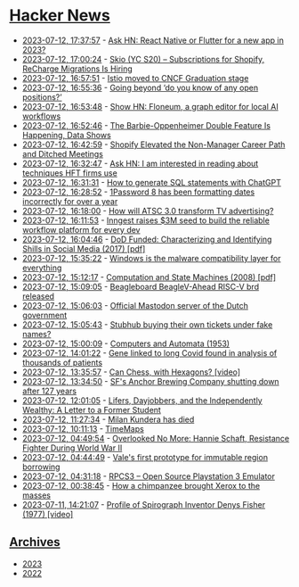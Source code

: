 # [Hacker News](https://kherrick.github.io/hacker-news/)

* [2023-07-12, 17:37:57](https://news.ycombinator.com/item?id=36698482) - [Ask HN: React Native or Flutter for a new app in 2023?](https://news.ycombinator.com/item?id=36698482)
* [2023-07-12, 17:00:24](https://news.ycombinator.com/item?id=36697741) - [Skio (YC S20) – Subscriptions for Shopify, ReCharge Migrations Is Hiring](https://skio.com/careers/)
* [2023-07-12, 16:57:51](https://news.ycombinator.com/item?id=36697693) - [Istio moved to CNCF Graduation stage](https://github.com/cncf/toc/commit/25b2ead46d56e3c39d48a6a87e3c558c2120d179)
* [2023-07-12, 16:55:36](https://news.ycombinator.com/item?id=36697646) - [Going beyond ‘do you know of any open positions?’](https://www.dewanahmed.com/do-you-know-of-any-open-positions/)
* [2023-07-12, 16:53:48](https://news.ycombinator.com/item?id=36697595) - [Show HN: Floneum, a graph editor for local AI workflows](https://floneum.com/blog/anouncing_floneum/)
* [2023-07-12, 16:52:46](https://news.ycombinator.com/item?id=36697580) - [The Barbie-Oppenheimer Double Feature Is Happening, Data Shows](https://www.bnnbloomberg.ca/the-barbie-oppenheimer-double-feature-is-really-happening-data-shows-1.1944290)
* [2023-07-12, 16:42:59](https://news.ycombinator.com/item?id=36697404) - [Shopify Elevated the Non-Manager Career Path and Ditched Meetings](https://creatoreconomy.so/p/kaz-coo-shopify-craft-and-no-meetings)
* [2023-07-12, 16:32:47](https://news.ycombinator.com/item?id=36697191) - [Ask HN: I am interested in reading about techniques HFT firms use](https://news.ycombinator.com/item?id=36697191)
* [2023-07-12, 16:31:31](https://news.ycombinator.com/item?id=36697160) - [How to generate SQL statements with ChatGPT](https://forta.com/2023/07/10/how-to-generate-sql-statements-with-chatgpt/)
* [2023-07-12, 16:28:52](https://news.ycombinator.com/item?id=36697110) - [1Password 8 has been formatting dates incorrectly for over a year](https://1password.community/discussion/131071/incorrect-date-format)
* [2023-07-12, 16:18:00](https://news.ycombinator.com/item?id=36696920) - [How will ATSC 3.0 transform TV advertising?](https://www.msn.com/en-us/news/technology/how-will-atsc-30-transform-tv-advertising/ar-AA1dGfvZ)
* [2023-07-12, 16:11:53](https://news.ycombinator.com/item?id=36696800) - [Inngest raises $3M seed to build the reliable workflow platform for every dev](https://www.inngest.com/blog/announcing-inngest-seed-financing)
* [2023-07-12, 16:04:46](https://news.ycombinator.com/item?id=36696673) - [DoD Funded: Characterizing and Identifying Shills in Social Media (2017) [pdf]](http://sbp-brims.org/2017/proceedings/papers/ShortPapers/CharacterizingandIdentifying.pdf)
* [2023-07-12, 15:35:22](https://news.ycombinator.com/item?id=36696127) - [Windows is the malware compatibility layer for everything](https://twitter.com/matthew_d_green/status/1679135426806784004)
* [2023-07-12, 15:12:17](https://news.ycombinator.com/item?id=36695738) - [Computation and State Machines (2008) [pdf]](https://lamport.azurewebsites.net/pubs/state-machine.pdf)
* [2023-07-12, 15:09:05](https://news.ycombinator.com/item?id=36695682) - [Beagleboard BeagleV-Ahead RISC-V brd released](https://beagleboard.org/beaglev-ahead)
* [2023-07-12, 15:06:03](https://news.ycombinator.com/item?id=36695635) - [Official Mastodon server of the Dutch government](https://social.overheid.nl/@avhuffelen/110700825255524685)
* [2023-07-12, 15:05:43](https://news.ycombinator.com/item?id=36695633) - [Stubhub buying their own tickets under fake names?](https://news.ycombinator.com/item?id=36695633)
* [2023-07-12, 15:00:09](https://news.ycombinator.com/item?id=36695553) - [Computers and Automata (1953)](https://fermatslibrary.com/s/computers-and-automata)
* [2023-07-12, 14:01:22](https://news.ycombinator.com/item?id=36694676) - [Gene linked to long Covid found in analysis of thousands of patients](https://www.nature.com/articles/d41586-023-02269-2)
* [2023-07-12, 13:35:57](https://news.ycombinator.com/item?id=36694308) - [Can Chess, with Hexagons? [video]](https://www.youtube.com/watch?v=bgR3yESAEVE)
* [2023-07-12, 13:34:50](https://news.ycombinator.com/item?id=36694291) - [SF's Anchor Brewing Company shutting down after 127 years](https://abc7news.com/anchor-brewing-company-san-francisco-brewery-closing-business/13493162/)
* [2023-07-12, 12:01:05](https://news.ycombinator.com/item?id=36693297) - [Lifers, Dayjobbers, and the Independently Wealthy: A Letter to a Former Student](https://klangmag.co/lifers-dayjobbers-and-the-independently-wealthy-a-letter-to-a-former-student/)
* [2023-07-12, 11:27:34](https://news.ycombinator.com/item?id=36692962) - [Milan Kundera has died](https://variety.com/2023/film/global/milan-kundera-the-unbearable-lightness-of-being-dies-dead-1235667595/)
* [2023-07-12, 10:11:13](https://news.ycombinator.com/item?id=36692450) - [TimeMaps](https://vincentmeertens.com/project/timemaps/)
* [2023-07-12, 04:49:54](https://news.ycombinator.com/item?id=36690578) - [Overlooked No More: Hannie Schaft, Resistance Fighter During World War II](https://www.nytimes.com/2023/07/07/obituaries/hannie-schaft-overlooked.html)
* [2023-07-12, 04:44:49](https://news.ycombinator.com/item?id=36690556) - [Vale's first prototype for immutable region borrowing](https://verdagon.dev/blog/first-regions-prototype)
* [2023-07-12, 04:31:18](https://news.ycombinator.com/item?id=36690498) - [RPCS3 – Open Source Playstation 3 Emulator](https://rpcs3.net/)
* [2023-07-12, 00:38:45](https://news.ycombinator.com/item?id=36689039) - [How a chimpanzee brought Xerox to the masses](https://www.cbc.ca/radio/undertheinfluence/how-a-chimpanzee-brought-xerox-to-the-masses-1.6756916)
* [2023-07-11, 14:21:07](https://news.ycombinator.com/item?id=36681359) - [Profile of Spirograph Inventor Denys Fisher (1977) [video]](https://laughingsquid.com/denys-fisher-spirograph-1977/)

## [Archives](archives/index.md)

* [2023](archives/2023/index.md)
* [2022](archives/2022/index.md)
